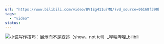```yaml
---
url: "https://www.bilibili.com/video/BV1Eg411u7MQ/?vd_source=06168f390bae49c4867767c52a20e87c"
tags:
  - "video"
status:
---
```

![小说写作技巧：展示而不是叙述（show，not tell）_哔哩哔哩_bilibili](https://www.bilibili.com/video/BV1Eg411u7MQ/?vd_source=06168f390bae49c4867767c52a20e87c)
